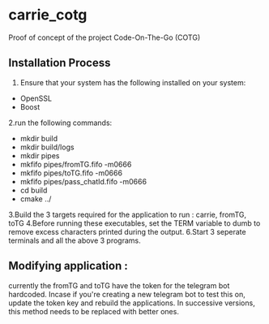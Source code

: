 # carrie_cotg

Proof of concept of the project Code-On-The-Go (COTG)

## Installation Process

1. Ensure that your system has the following installed on your system:
  - OpenSSL
  - Boost

2.run the following commands:
  - mkdir build
  - mkdir build/logs
  - mkdir pipes
  - mkfifo pipes/fromTG.fifo -m0666
  - mkfifo pipes/toTG.fifo -m0666
  - mkfifo pipes/pass_chatId.fifo -m0666
  - cd build
  - cmake ../
    
3.Build the 3 targets required for the application to run : carrie, fromTG, toTG
4.Before running these executables, set the TERM variable to dumb to remove excess characters printed during the output.
6.Start 3 seperate terminals and all the above 3 programs.

## Modifying application : 

currently the fromTG and toTG have the token for the telegram bot hardcoded. Incase if you're creating a new telegram bot to test this on, update the token key and rebuild the applications. In successive versions, this method needs to be replaced with better ones.
